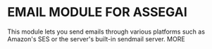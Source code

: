 EMAIL MODULE FOR ASSEGAI
============================

This module lets you send emails through various platforms such as Amazon's
SES or the server's built-in sendmail server.
MORE

